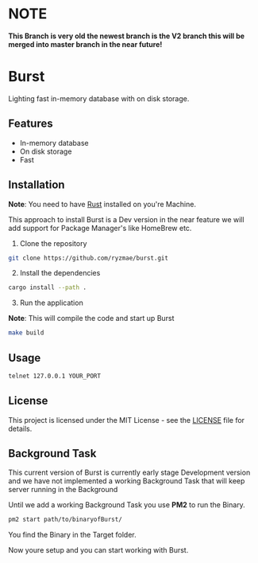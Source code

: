# NOTE
**This Branch is very old the newest branch is the V2 branch this will be merged into master branch in the near future!**

# Burst

Lighting fast in-memory database with on disk storage.

## Features

- In-memory database
- On disk storage
- Fast

## Installation

**Note**: You need to have [Rust](https://www.rust-lang.org/tools/install) installed on you're Machine.

This approach to install Burst is a Dev version in the near feature we will add support for Package Manager's like HomeBrew etc.

1. Clone the repository

```bash
git clone https://github.com/ryzmae/burst.git
```

2. Install the dependencies

```bash
cargo install --path .

```


3. Run the application

**Note**: This will compile the code and start up Burst 

```bash
make build
```

## Usage

```bash
telnet 127.0.0.1 YOUR_PORT
```

## License

This project is licensed under the MIT License - see the [LICENSE](LICENSE) file for details.

## Background Task

This current version of Burst is currently early stage Development version and we have not implemented a working Background Task that will keep server running in the Background

Until we add a working Background Task you use **PM2** to run the Binary.

```sh
pm2 start path/to/binaryofBurst/    
```

You find the Binary in the Target folder.

Now youre setup and you can start working with Burst.
